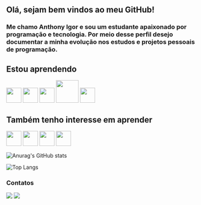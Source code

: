 ## Olá, sejam bem vindos ao meu GitHub!

### Me chamo Anthony Igor e sou um estudante apaixonado por programação e tecnologia. Por meio desse perfil desejo documentar a minha evolução nos estudos e projetos pessoais de programação.

## Estou aprendendo

<img src="https://cdn.jsdelivr.net/gh/devicons/devicon/icons/python/python-original.svg" width="40" height="40"/> <img src="https://cdn.jsdelivr.net/gh/devicons/devicon/icons/django/django-plain.svg" width="40" height="40"/> 
<img src="https://cdn.jsdelivr.net/gh/devicons/devicon/icons/docker/docker-original-wordmark.svg" width="40" height="40"/>
<img src="https://cdn.jsdelivr.net/gh/devicons/devicon/icons/nodejs/nodejs-original-wordmark.svg" width="60" height="60"/>
<img src="https://cdn.jsdelivr.net/gh/devicons/devicon/icons/typescript/typescript-original.svg" width="40" height="40"/>
          
          
## Também tenho interesse em aprender
          
<img src="https://cdn.jsdelivr.net/gh/devicons/devicon/icons/postgresql/postgresql-original-wordmark.svg" width="40" height="40"/> <img src="https://cdn.jsdelivr.net/gh/devicons/devicon/icons/amazonwebservices/amazonwebservices-original-wordmark.svg" width="40" height="40"/>
            <img src="https://cdn.jsdelivr.net/gh/devicons/devicon/icons/java/java-original.svg" width="40" height="40"/>
          <img src="https://cdn.jsdelivr.net/gh/devicons/devicon/icons/dart/dart-plain-wordmark.svg" width="40" height="40" />
          
          
          
        
![Anurag's GitHub stats](https://github-readme-stats.vercel.app/api?username=anthonyigor&show_icons=true&theme=radical)


![Top Langs](https://github-readme-stats.vercel.app/api/top-langs/?username=anthonyigor&theme=tokyonight)


 ### Contatos
 
 <div>
<a href = "mailto:contato@anthonyigor"><img src="https://img.shields.io/badge/Gmail-D14836?style=for-the-badge&logo=gmail&logoColor=white" target="_blank"></a>
<a href="https://www.linkedin.com/in/anthony-igor-003717213" target="_blank"><img src="https://img.shields.io/badge/-LinkedIn-%230077B5?style=for-the-badge&logo=linkedin&logoColor=white" target="_blank"></a>   
</div>
